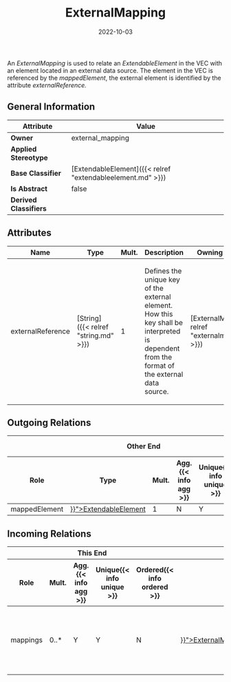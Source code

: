 ﻿---
title: ExternalMapping
toc: false
type: specs
date: "2022-10-03"
draft: false
specification: VEC
version: 2.0.1
documentType: "Recommendation"
elementType: Class
classes:
  - ExternalMapping
menu_name: vec-2.0.1
---
<p> An <i>ExternalMapping </i>is used to relate an <i>ExtendableElement </i>in the VEC with an element located in an external data source. The element in the VEC&#160;is referenced by the <i>mappedElement</i>, the external element is identified by the attribute <i>externalReference.</i>      </p>

## General Information

| Attribute               | Value |
|-------------------------|-------|
| **Owner**               | external_mapping |
| **Applied Stereotype**  |   |
| **Base Classifier**     | [ExtendableElement]({{< relref "extendableelement.md" >}})<br/>  |
| **Is Abstract**         | false |
| **Derived Classifiers** |   |

## Attributes
|  Name  |  Type  |  Mult.  |  Description  |  Owning Classifier  |
|--------|--------|---------|---------------|--------------|
|externalReference| [String]({{< relref "string.md" >}}) | 1 | <p> Defines the unique key of the external element. How this key shall be interpreted is dependent from the format of the external data source.      </p> | [ExternalMapping]({{< relref "externalmapping.md" >}}) |

## Outgoing Relations
<table>
    <thead>
        <tr>
           <th colspan="6">Other End</th>
           <th colspan="1">This End</th>
           <th colspan="1">General</th>
        </tr>
        <tr>
           <th>Role</th>
           <th>Type</th>
           <th>Mult.</th>
           <th>Agg.{{< info agg >}}</th>
           <th>Unique{{< info unique >}}</th>
           <th>Ordered{{< info ordered >}}</th>
           <th>Mult.</th>
           <th>Description</th>
        </tr>
    <thead>
    <tbody>
    <tr>
        <td>mappedElement</td>
        <td><a href="{{< relref "extendableelement.md" >}}">ExtendableElement</a></td>
        <td>1</td>
        <td>N</td>
        <td>Y</td>
        <td>N</td>
        <td>0..*</td>
        <td></td>
    </tr>
    </tbody>
</table>

##  Incoming Relations
<table>
    <thead>
        <tr>
           <th colspan="5">This End</th>
           <th colspan="2">Other End</th>
           <th colspan="1">General</th>
        </tr>
        <tr>
           <th>Role</th>
           <th>Mult.</th>
           <th>Agg.{{< info agg >}}</th>
           <th>Unique{{< info unique >}}</th>
           <th>Ordered{{< info ordered >}}</th>
           <th>Type</th>
           <th>Mult.</th>
           <th>Description</th>
        </tr>
    <thead>
    <tbody>
    <tr>
        <td>mappings</td>
        <td>0..*</td>
        <td>Y</td>
        <td>Y</td>
        <td>N</td>
        <td><a href="{{< relref "externalmappingspecification.md" >}}">ExternalMappingSpecification</a></td>
        <td>1</td>
        <td><p> Specifies the mappings of individual element.      </p></td>
    </tr>
    </tbody>
</table>



